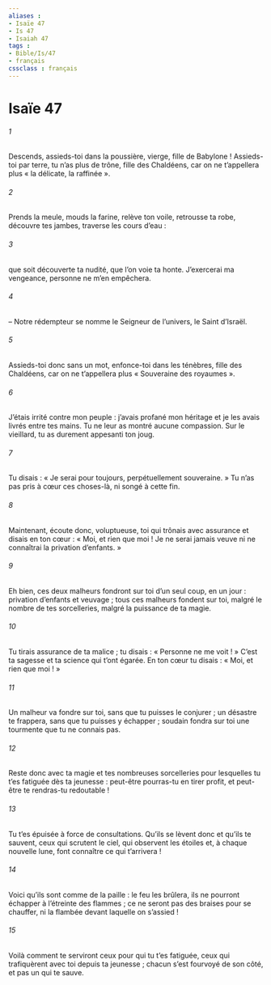 ```yaml
---
aliases : 
- Isaïe 47
- Is 47
- Isaiah 47
tags : 
- Bible/Is/47
- français
cssclass : français
---
```


# Isaïe 47

###### 1
Descends, assieds-toi dans la poussière,
vierge, fille de Babylone !
Assieds-toi par terre, tu n’as plus de trône,
fille des Chaldéens,
car on ne t’appellera plus
« la délicate, la raffinée ».
###### 2
Prends la meule, mouds la farine,
relève ton voile, retrousse ta robe,
découvre tes jambes, traverse les cours d’eau :
###### 3
que soit découverte ta nudité,
que l’on voie ta honte.
J’exercerai ma vengeance,
personne ne m’en empêchera.
###### 4
– Notre rédempteur se nomme le Seigneur de l’univers,
le Saint d’Israël.
###### 5
Assieds-toi donc sans un mot,
enfonce-toi dans les ténèbres,
fille des Chaldéens,
car on ne t’appellera plus
« Souveraine des royaumes ».
###### 6
J’étais irrité contre mon peuple :
j’avais profané mon héritage
et je les avais livrés entre tes mains.
Tu ne leur as montré aucune compassion.
Sur le vieillard, tu as durement appesanti ton joug.
###### 7
Tu disais : « Je serai pour toujours,
perpétuellement souveraine. »
Tu n’as pas pris à cœur ces choses-là,
ni songé à cette fin.
###### 8
Maintenant, écoute donc, voluptueuse,
toi qui trônais avec assurance
et disais en ton cœur :
« Moi, et rien que moi !
Je ne serai jamais veuve
ni ne connaîtrai la privation d’enfants. »
###### 9
Eh bien, ces deux malheurs fondront sur toi
d’un seul coup, en un jour :
privation d’enfants et veuvage ;
tous ces malheurs fondent sur toi,
malgré le nombre de tes sorcelleries,
malgré la puissance de ta magie.
###### 10
Tu tirais assurance de ta malice ;
tu disais : « Personne ne me voit ! »
C’est ta sagesse et ta science qui t’ont égarée.
En ton cœur tu disais :
« Moi, et rien que moi ! »
###### 11
Un malheur va fondre sur toi,
sans que tu puisses le conjurer ;
un désastre te frappera,
sans que tu puisses y échapper ;
soudain fondra sur toi une tourmente
que tu ne connais pas.
###### 12
Reste donc avec ta magie
et tes nombreuses sorcelleries
pour lesquelles tu t’es fatiguée dès ta jeunesse :
peut-être pourras-tu en tirer profit,
et peut-être te rendras-tu redoutable !
###### 13
Tu t’es épuisée à force de consultations.
Qu’ils se lèvent donc et qu’ils te sauvent,
ceux qui scrutent le ciel,
qui observent les étoiles
et, à chaque nouvelle lune,
font connaître ce qui t’arrivera !
###### 14
Voici qu’ils sont comme de la paille :
le feu les brûlera,
ils ne pourront échapper à l’étreinte des flammes ;
ce ne seront pas des braises pour se chauffer,
ni la flambée devant laquelle on s’assied !
###### 15
Voilà comment te serviront ceux pour qui tu t’es fatiguée,
ceux qui trafiquèrent avec toi depuis ta jeunesse ;
chacun s’est fourvoyé de son côté,
et pas un qui te sauve.
